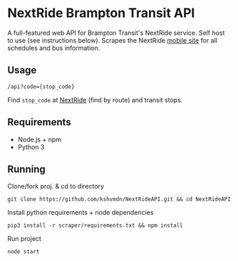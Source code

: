 # NextRide Brampton Transit API
A full-featured web API for Brampton Transit's NextRide service. Self host to use (see instructions below). Scrapes the NextRide [mobile site](http://nextride.brampton.ca/mob/SearchBy.aspx) for all schedules and bus information.

## Usage

```
/api?code={stop_code}
```

Find `stop_code` at [NextRide](http://nextride.brampton.ca/RealTime.aspx) (find by route) and transit stops.

## Requirements
- Node.js + npm
- Python 3

## Running

Clone/fork proj. & cd to directory
```
git clone https://github.com/kshvmdn/NextRideAPI.git && cd NextRideAPI
```

Install python requirements + node dependencies
```
pip3 install -r scraper/requirements.txt && npm install
```

Run project
```
node start
```
